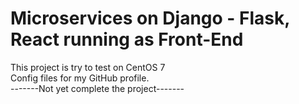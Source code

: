 # Microservices on Django - Flask, React running as Front-End
This project is try to test on CentOS 7<br>
Config files for my GitHub profile.<br>
-------Not yet complete the project-------<br>
